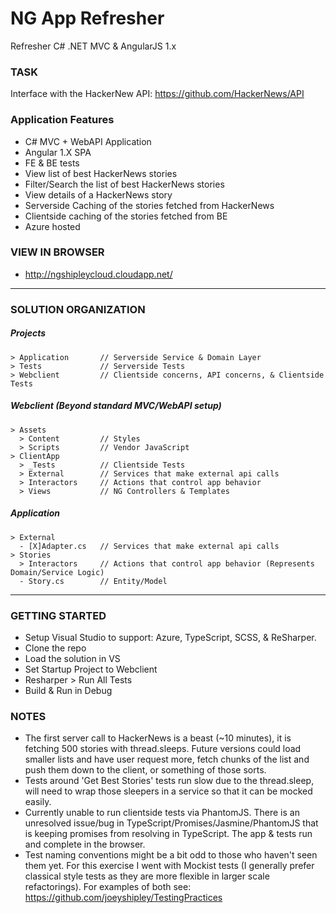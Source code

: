 # NG App Refresher

Refresher C# .NET MVC &amp; AngularJS 1.x

### TASK

Interface with the HackerNew API: https://github.com/HackerNews/API

### Application Features
- C# MVC + WebAPI Application
- Angular 1.X SPA
- FE & BE tests
- View list of best HackerNews stories
- Filter/Search the list of best HackerNews stories
- View details of a HackerNews story
- Serverside Caching of the stories fetched from HackerNews
- Clientside caching of the stories fetched from BE
- Azure hosted

### VIEW IN BROWSER

- http://ngshipleycloud.cloudapp.net/

---

### SOLUTION ORGANIZATION

##### Projects
```
> Application       // Serverside Service & Domain Layer
> Tests             // Serverside Tests
> Webclient         // Clientside concerns, API concerns, & Clientside Tests
```

##### Webclient (Beyond standard MVC/WebAPI setup)
```
> Assets
  > Content         // Styles
  > Scripts         // Vendor JavaScript
> ClientApp
  > _Tests          // Clientside Tests
  > External        // Services that make external api calls
  > Interactors     // Actions that control app behavior
  > Views           // NG Controllers & Templates
```

##### Application
```
> External
  - [X]Adapter.cs   // Services that make external api calls
> Stories
  > Interactors     // Actions that control app behavior (Represents Domain/Service Logic)
  - Story.cs        // Entity/Model
```

---

### GETTING STARTED

- Setup Visual Studio to support: Azure, TypeScript, SCSS, & ReSharper.
- Clone the repo
- Load the solution in VS
- Set Startup Project to Webclient
- Resharper > Run All Tests
- Build & Run in Debug

### NOTES

- The first server call to HackerNews is a beast (~10 minutes), it is fetching 500 stories with thread.sleeps. Future versions could load smaller lists and have user request more, fetch chunks of the list and push them down to the client, or something of those sorts.
- Tests around 'Get Best Stories' tests run slow due to the thread.sleep, will need to wrap those sleepers in a service so that it can be mocked easily.
- Currently unable to run clientside tests via PhantomJS. There is an unresolved issue/bug in TypeScript/Promises/Jasmine/PhantomJS that is keeping promises from resolving in TypeScript. The app & tests run and complete in the browser.
- Test naming conventions might be a bit odd to those who haven't seen them yet. For this exercise I went with Mockist tests (I generally prefer classical style tests as they are more flexible in larger scale refactorings). For examples of both see: https://github.com/joeyshipley/TestingPractices
